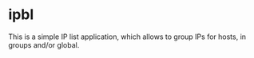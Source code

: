 # ipbl
This is a simple IP list application, which allows to group IPs for hosts, in groups and/or global.
